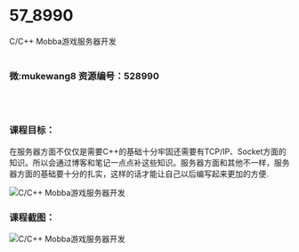 # 57_8990
C/C++ Mobba游戏服务器开发
<br/></br>
<h3>微:mukewang8 资源编号：528990</h3>
<br/></br>
<h3>课程目标：</h3>
<p>在服务器方面不仅仅是需要C++的基础十分牢固还需要有TCP/IP、Socket方面的知识。所以会通过博客和笔记一点点补这些知识。服务器方面和其他不一样，服务器方面的基础要十分的扎实，这样的话才能让自己以后编写起来更加的方便.</p>
<p><img src="https://www.ko996.com/wp-content/uploads/img/2019/11/356-77-300x169.jpg" alt="C/C++ Mobba游戏服务器开发"></p>
<h3>课程截图：</h3>
<p><img src="https://www.ko996.com/wp-content/uploads/img/2019/11/11111-24.jpg" alt="C/C++ Mobba游戏服务器开发"></p>
<p>&nbsp;</p>
